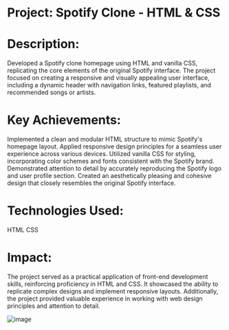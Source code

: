 # Project: Spotify Clone - HTML & CSS

# Description:
Developed a Spotify clone homepage using HTML and vanilla CSS, replicating the core elements of the original Spotify interface. The project focused on creating a responsive and visually appealing user interface, including a dynamic header with navigation links, featured playlists, and recommended songs or artists.

# Key Achievements:
Implemented a clean and modular HTML structure to mimic Spotify's homepage layout.
Applied responsive design principles for a seamless user experience across various devices.
Utilized vanilla CSS for styling, incorporating color schemes and fonts consistent with the Spotify brand.
Demonstrated attention to detail by accurately reproducing the Spotify logo and user profile section.
Created an aesthetically pleasing and cohesive design that closely resembles the original Spotify interface.

# Technologies Used:
HTML
CSS

# Impact:
The project served as a practical application of front-end development skills, reinforcing proficiency in HTML and CSS. It showcased the ability to replicate complex designs and implement responsive layouts. Additionally, the project provided valuable experience in working with web design principles and attention to detail.

![image](https://github.com/Anu-tgi/Spotify/assets/97496476/75bfa8d9-6d4f-4bae-87ac-22bbb15a7e4a)
